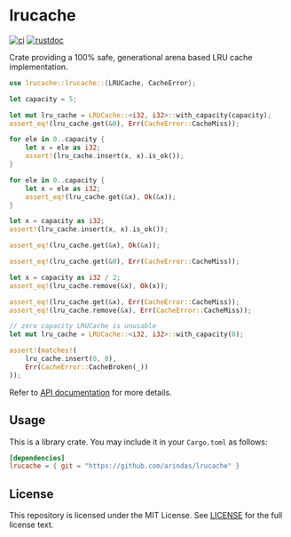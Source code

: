 # lrucache
[![ci](https://github.com/arindas/lrucache/actions/workflows/ci.yml/badge.svg)](https://github.com/arindas/lrucache/actions/workflows/ci.yml)
[![rustdoc](https://github.com/arindas/lrucache/actions/workflows/rustdoc.yml/badge.svg)](https://github.com/arindas/lrucache/actions/workflows/rustdoc.yml)

Crate providing a 100% safe, generational arena based LRU cache implementation.

```rust
use lrucache::lrucache::{LRUCache, CacheError};

let capacity = 5;

let mut lru_cache = LRUCache::<i32, i32>::with_capacity(capacity);
assert_eq!(lru_cache.get(&0), Err(CacheError::CacheMiss));

for ele in 0..capacity {
    let x = ele as i32;
    assert!(lru_cache.insert(x, x).is_ok());
}

for ele in 0..capacity {
    let x = ele as i32;
    assert_eq!(lru_cache.get(&x), Ok(&x));
}

let x = capacity as i32;
assert!(lru_cache.insert(x, x).is_ok());

assert_eq!(lru_cache.get(&x), Ok(&x));

assert_eq!(lru_cache.get(&0), Err(CacheError::CacheMiss));

let x = capacity as i32 / 2;
assert_eq!(lru_cache.remove(&x), Ok(x));

assert_eq!(lru_cache.get(&x), Err(CacheError::CacheMiss));
assert_eq!(lru_cache.remove(&x), Err(CacheError::CacheMiss));

// zero capacity LRUCache is unusable
let mut lru_cache = LRUCache::<i32, i32>::with_capacity(0);

assert!(matches!(
    lru_cache.insert(0, 0),
    Err(CacheError::CacheBroken(_))
));

```

Refer to [API documentation](https://arindas.github.io/lrucache/lrucache) for more details.

## Usage
This is a library crate. You may include it in your `Cargo.toml` as follows:
```toml
[dependencies]
lrucache = { git = "https://github.com/arindas/lrucache" }
```

## License
This repository is licensed under the MIT License. See [LICENSE](./LICENSE) for the full license text.
